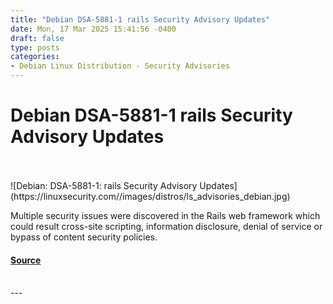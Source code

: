 ```yaml
---
title: "Debian DSA-5881-1 rails Security Advisory Updates"
date: Mon, 17 Mar 2025 15:41:56 -0400
draft: false
type: posts
categories: 
- Debian Linux Distribution - Security Advisories
---
```

# Debian DSA-5881-1 rails Security Advisory Updates

<br/>

<br/>
![Debian: DSA-5881-1: rails Security Advisory Updates](https://linuxsecurity.com//images/distros/ls_advisories_debian.jpg)

Multiple security issues were discovered in the Rails web framework which could result cross-site scripting, information disclosure, denial of service or bypass of content security policies.

#### [Source](https://linuxsecurity.com/advisories/debian/debian-dsa-5881-1-rails-security-advisory-updates-jsjvjmybyo2k)

<br/>
---
